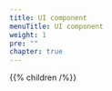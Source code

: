 ```yaml
---
title: UI component
menuTitle: UI component
weight: 1
pre: ""
chapter: true
---
```


{{% children /%}}

